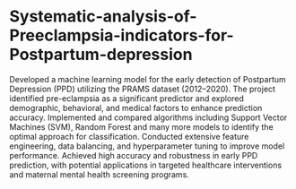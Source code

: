 # Systematic-analysis-of-Preeclampsia-indicators-for-Postpartum-depression
Developed a machine learning model for the early detection of Postpartum Depression (PPD) utilizing the PRAMS dataset (2012–2020). The project identified pre-eclampsia as a significant predictor and explored demographic, behavioral, and medical factors to enhance prediction accuracy. Implemented and compared algorithms including Support Vector Machines (SVM), Random Forest and many more models to identify the optimal approach for classification. Conducted extensive feature engineering, data balancing, and hyperparameter tuning to improve model performance. Achieved high accuracy and robustness in early PPD prediction, with potential applications in targeted healthcare interventions and maternal mental health screening programs.
